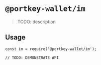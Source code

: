 # `@portkey-wallet/im`

> TODO: description

## Usage

```
const im = require('@portkey-wallet/im');

// TODO: DEMONSTRATE API
```
